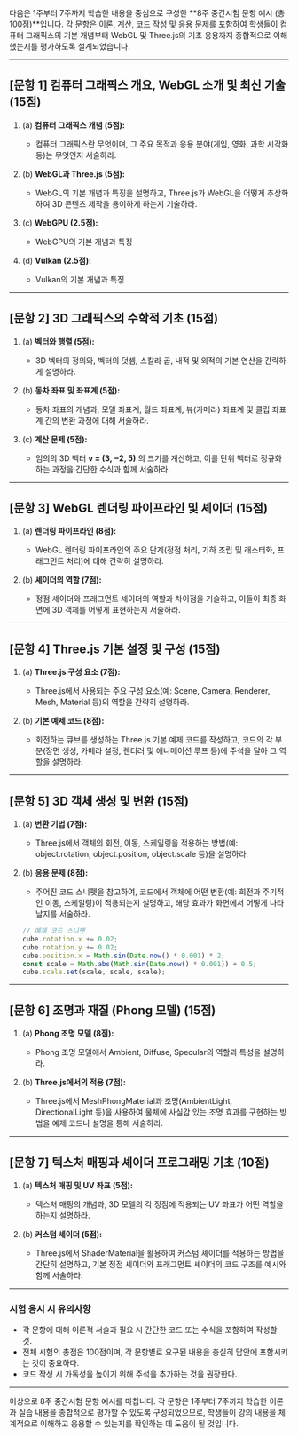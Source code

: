 다음은 1주부터 7주까지 학습한 내용을 중심으로 구성한 **8주 중간시험 문항 예시 (총 100점)**입니다. 각 문항은 이론, 계산, 코드 작성 및 응용 문제를 포함하여 학생들이 컴퓨터 그래픽스의 기본 개념부터 WebGL 및 Three.js의 기초 응용까지 종합적으로 이해했는지를 평가하도록 설계되었습니다.

---

## [문항 1] 컴퓨터 그래픽스 개요, WebGL 소개 및 최신 기술 (15점)

1. (a) **컴퓨터 그래픽스 개념 (5점):**  
   - 컴퓨터 그래픽스란 무엇이며, 그 주요 목적과 응용 분야(게임, 영화, 과학 시각화 등)는 무엇인지 서술하라.

2. (b) **WebGL과 Three.js (5점):**  
   - WebGL의 기본 개념과 특징을 설명하고, Three.js가 WebGL을 어떻게 추상화하여 3D 콘텐츠 제작을 용이하게 하는지 기술하라.

3. (c) **WebGPU (2.5점):**  
   - WebGPU의 기본 개념과 특징

4. (d) **Vulkan (2.5점):**  
   - Vulkan의 기본 개념과 특징

---

## [문항 2] 3D 그래픽스의 수학적 기초 (15점)

1. (a) **벡터와 행렬 (5점):**  
   - 3D 벡터의 정의와, 벡터의 덧셈, 스칼라 곱, 내적 및 외적의 기본 연산을 간략하게 설명하라.

2. (b) **동차 좌표 및 좌표계 (5점):**  
   - 동차 좌표의 개념과, 모델 좌표계, 월드 좌표계, 뷰(카메라) 좌표계 및 클립 좌표계 간의 변환 과정에 대해 서술하라.

3. (c) **계산 문제 (5점):**  
   - 임의의 3D 벡터 **v = (3, −2, 5)** 의 크기를 계산하고, 이를 단위 벡터로 정규화하는 과정을 간단한 수식과 함께 서술하라.

---

## [문항 3] WebGL 렌더링 파이프라인 및 셰이더 (15점)

1. (a) **렌더링 파이프라인 (8점):**  
   - WebGL 렌더링 파이프라인의 주요 단계(정점 처리, 기하 조립 및 래스터화, 프래그먼트 처리)에 대해 간략히 설명하라.

2. (b) **셰이더의 역할 (7점):**  
   - 정점 셰이더와 프래그먼트 셰이더의 역할과 차이점을 기술하고, 이들이 최종 화면에 3D 객체를 어떻게 표현하는지 서술하라.

---

## [문항 4] Three.js 기본 설정 및 구성 (15점)

1. (a) **Three.js 구성 요소 (7점):**  
   - Three.js에서 사용되는 주요 구성 요소(예: Scene, Camera, Renderer, Mesh, Material 등)의 역할을 간략히 설명하라.

2. (b) **기본 예제 코드 (8점):**  
   - 회전하는 큐브를 생성하는 Three.js 기본 예제 코드를 작성하고, 코드의 각 부분(장면 생성, 카메라 설정, 렌더러 및 애니메이션 루프 등)에 주석을 달아 그 역할을 설명하라.

---

## [문항 5] 3D 객체 생성 및 변환 (15점)

1. (a) **변환 기법 (7점):**  
   - Three.js에서 객체의 회전, 이동, 스케일링을 적용하는 방법(예: object.rotation, object.position, object.scale 등)을 설명하라.

2. (b) **응용 문제 (8점):**  
   - 주어진 코드 스니펫을 참고하여, 코드에서 객체에 어떤 변환(예: 회전과 주기적인 이동, 스케일링)이 적용되는지 설명하고, 해당 효과가 화면에서 어떻게 나타날지를 서술하라.

   ```javascript
   // 예제 코드 스니펫
   cube.rotation.x += 0.02;
   cube.rotation.y += 0.02;
   cube.position.x = Math.sin(Date.now() * 0.001) * 2;
   const scale = Math.abs(Math.sin(Date.now() * 0.001)) + 0.5;
   cube.scale.set(scale, scale, scale);
   ```

---

## [문항 6] 조명과 재질 (Phong 모델) (15점)

1. (a) **Phong 조명 모델 (8점):**  
   - Phong 조명 모델에서 Ambient, Diffuse, Specular의 역할과 특성을 설명하라.

2. (b) **Three.js에서의 적용 (7점):**  
   - Three.js에서 MeshPhongMaterial과 조명(AmbientLight, DirectionalLight 등)을 사용하여 물체에 사실감 있는 조명 효과를 구현하는 방법을 예제 코드나 설명을 통해 서술하라.

---

## [문항 7] 텍스처 매핑과 셰이더 프로그래밍 기초 (10점)

1. (a) **텍스처 매핑 및 UV 좌표 (5점):**  
   - 텍스처 매핑의 개념과, 3D 모델의 각 정점에 적용되는 UV 좌표가 어떤 역할을 하는지 설명하라.

2. (b) **커스텀 셰이더 (5점):**  
   - Three.js에서 ShaderMaterial을 활용하여 커스텀 셰이더를 적용하는 방법을 간단히 설명하고, 기본 정점 셰이더와 프래그먼트 셰이더의 코드 구조를 예시와 함께 서술하라.

---

### 시험 응시 시 유의사항

- 각 문항에 대해 이론적 서술과 필요 시 간단한 코드 또는 수식을 포함하여 작성할 것.  
- 전체 시험의 총점은 100점이며, 각 문항별로 요구된 내용을 충실히 답안에 포함시키는 것이 중요하다.  
- 코드 작성 시 가독성을 높이기 위해 주석을 추가하는 것을 권장한다.

---

이상으로 8주 중간시험 문항 예시를 마칩니다. 각 문항은 1주부터 7주까지 학습한 이론과 실습 내용을 종합적으로 평가할 수 있도록 구성되었으므로, 학생들이 강의 내용을 체계적으로 이해하고 응용할 수 있는지를 확인하는 데 도움이 될 것입니다.
